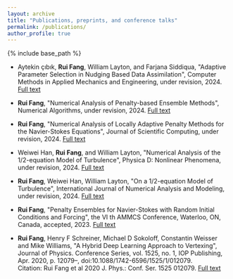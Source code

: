 ```yaml
---
layout: archive
title: "Publications, preprints, and conference talks"
permalink: /publications/
author_profile: true
---
```

{% include base_path %}
- Aytekin çıbık, **Rui Fang**, William Layton, and Farjana Siddiqua, "Adaptive Parameter Selection in Nudging Based Data Assimilation", Computer Methods in Applied Mechanics and Engineering, under revision, 2024. [Full text](https://arxiv.org/pdf/2407.18886)
- **Rui Fang**, "Numerical Analysis of Penalty-based Ensemble Methods", Numerical Algorithms, under revision, 2024. [Full text](https://arxiv.org/pdf/2407.10012)

- **Rui Fang**, "Numerical Analysis of Locally Adaptive Penalty Methods for the Navier-Stokes Equations", Journal of Scientific Computing, under revision, 2024.
[Full text](https://arxiv.org/abs/2404.11712)

- Weiwei Han, **Rui Fang**, and William Layton, "Numerical Analysis of the 1/2-equation Model of Turbulence", Physica D: Nonlinear Phenomena, under revision, 2024. [Full text](https://arxiv.org/pdf/2405.19554)

- **Rui Fang**, Weiwei Han, William Layton, "On a 1/2-equation Model of Turbulence", International Journal of Numerical Analysis and Modeling, under revision, 2024. [Full text](https://arxiv.org/pdf/2309.03358)

- **Rui Fang**, "Penalty Ensembles for Navier-Stokes with Random Initial Conditions and Forcing", the VI th AMMCS Conference, Waterloo, ON,
Canada, accepted, 2023. [Full text](https://arxiv.org/pdf/2309.12870v2)

- **Rui Fang**, Henry F Schreiner, Michael D Sokoloff, Constantin Weisser and Mike Williams, "A Hybrid Deep Learning Approach to Vertexing", Journal of Physics. Conference Series, vol. 1525, no. 1, IOP Publishing, Apr. 2020, p. 12079–, doi:10.1088/1742-6596/1525/1/012079. <br />
Citation: Rui Fang et al 2020 J. Phys.: Conf. Ser. 1525 012079. [Full text](https://doi.org/10.1088/1742-6596/1525/1/012079)
